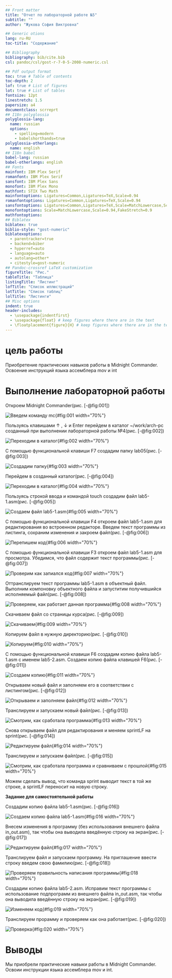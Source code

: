 ```yaml
---
## Front matter
title: "Отчет по лабораторной работе №5"
subtitle: ""
author: "Жукова София Виктровна"

## Generic otions
lang: ru-RU
toc-title: "Содержание"

## Bibliography
bibliography: bib/cite.bib
csl: pandoc/csl/gost-r-7-0-5-2008-numeric.csl

## Pdf output format
toc: true # Table of contents
toc-depth: 2
lof: true # List of figures
lot: true # List of tables
fontsize: 12pt
linestretch: 1.5
papersize: a4
documentclass: scrreprt
## I18n polyglossia
polyglossia-lang:
  name: russian
  options:
	- spelling=modern
	- babelshorthands=true
polyglossia-otherlangs:
  name: english
## I18n babel
babel-lang: russian
babel-otherlangs: english
## Fonts
mainfont: IBM Plex Serif
romanfont: IBM Plex Serif
sansfont: IBM Plex Sans
monofont: IBM Plex Mono
mathfont: STIX Two Math
mainfontoptions: Ligatures=Common,Ligatures=TeX,Scale=0.94
romanfontoptions: Ligatures=Common,Ligatures=TeX,Scale=0.94
sansfontoptions: Ligatures=Common,Ligatures=TeX,Scale=MatchLowercase,Scale=0.94
monofontoptions: Scale=MatchLowercase,Scale=0.94,FakeStretch=0.9
mathfontoptions:
## Biblatex
biblatex: true
biblio-style: "gost-numeric"
biblatexoptions:
  - parentracker=true
  - backend=biber
  - hyperref=auto
  - language=auto
  - autolang=other*
  - citestyle=gost-numeric
## Pandoc-crossref LaTeX customization
figureTitle: "Рис."
tableTitle: "Таблица"
listingTitle: "Листинг"
lofTitle: "Список иллюстраций"
lotTitle: "Список таблиц"
lolTitle: "Листинги"
## Misc options
indent: true
header-includes:
  - \usepackage{indentfirst}
  - \usepackage{float} # keep figures where there are in the text
  - \floatplacement{figure}{H} # keep figures where there are in the text
---
```


# цель работы

Приобретение практических навыков работы в Midnight Commander. Освоение
инструкций языка ассемблера mov и int

# Выполнение лабораторной работы

Откроем Midnight Commander(рис. [-@fig:001])

![Введем команду mc](image/51.png){#fig:001 width="70%"}

Пользуясь клавишами ↑ , ↓ и Enter перейдем в каталог \~/work/arch-pc
созданный при выполнении лабораторной работы №4(рис. [-@fig:002])

![Переходим в каталог](image/52.png){#fig:002 width="70%"}

С помощью функциональной клавиши F7 создадим папку lab05(рис.
[-@fig:003])

![Создадим папку](image/53.png){#fig:003 width="70%"}

Перейдем в созданный каталог(рис. [-@fig:004])

![Переходим в каталог](image/54.png){#fig:004 width="70%"}

Пользуясь строкой ввода и командой touch создадим файл lab5-1.asm(рис.
[-@fig:005])

![Создаем файл lab5-1.asm](image/55.png){#fig:005 width="70%"}

С помощью функциональной клавиши F4 откроем файл lab5-1.asm для
редактирования во встроенном редакторе. Введем текст программы из
листинга, сохраним изменения и закроем файл(рис. [-@fig:006])

![Перепишем код](image/56.png){#fig:006 width="70%"}

С помощью функциональной клавиши F3 откроем файл lab5-1.asm для
просмотра. Убедимся, что файл содержит текст программы(рис.
[-@fig:007])

![Проверим как запиался код](image/57.png){#fig:007 width="70%"}

Оттранслируем текст программы lab5-1.asm в объектный файл. Выполним
компоновку объектного файла и запуститим получившийся исполняемый файл(рис. [-@fig:008])

![Проверяем, как работает данная программа](image/58.png){#fig:008
width="70%"}

Скачиваем файл со страницы курса(рис. [-@fig:009])

![Скачиваем](image/59.png){#fig:009 width="70%"}

Копируем файл в нужную директорию(рис. [-@fig:010])

![Копируем](image/510.png){#fig:010 width="70%"}

С помощью функциональной клавиши F6 создадим копию файла lab5-1.asm с
именем lab5-2.asm. Создаем копию файла клавишей F6(рис. [-@fig:011])

![Создаем копию](image/513.png){#fig:011 width="70%"}

Открываем новый файл и заполняем его в соответствии с листингом(рис.
[-@fig:012])

![Открываем и заполняем файл](image/512.png){#fig:012 width="70%"}

Транслируем и запускаем новый файл(рис. [-@fig:013])

![Смотрим, как сработала программа](image/514.png){#fig:013 width="70%"}

Снова открываем файл для редактирования и меняем sprintLF на sprint(рис. [-@fig:014])

![Редактируем файл](image/515.png){#fig:014 width="70%"}

Транслируем и запускаем файл(рис. [-@fig:015])

![Смотрим, как сработала программа и сравниваем с
прошлой](image/516.png){#fig:015 width="70%"}

Можем сделать вывод, что команда sprint выводит текст в той же строке, а
sprintLF переносит на новую строку.

**Задание для самостоятельной работы**

Создадим копию файла lab5-1.asm(рис. [-@fig:016])

![Создаем копию файла lab5-1.asm](image/517.png){#fig:016 width="70%"}

Внесем изменения в программу (без использования внешнего файла
in_out.asm), так чтобы она выводила введённую строку на экран(рис.
[-@fig:017])

![Редактируем файл](image/518.png){#fig:017 width="70%"}

Транслируем файл и запускаем программу. На приглашение ввести строку
введем свою фамилию(рис. [-@fig:018])

![Проверяем правильность написания программы](image/519.png){#fig:018
width="70%"}

Создадим копию файла lab5-2.asm. Исправим текст программы с
использование подпрограмм из внешнего файла in_out.asm, так чтобы она
выводила введённую строку на экран(рис. [-@fig:019])

![Изменяем код](image/520.png){#fig:019 width="70%"}

Транслируем прорамму и проверяем как она работает(рис. [-@fig:020])

![Проверка](image/521.png){#fig:020 width="70%"}

# Выводы

Мы приобрели практические навыки работы в Midnight Commander. Освоии
инструкции языка ассемблера mov и int.
